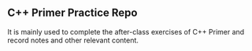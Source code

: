 ## C++ Primer Practice Repo

It is mainly used to complete the after-class exercises of C++ Primer and record notes and other relevant content.
